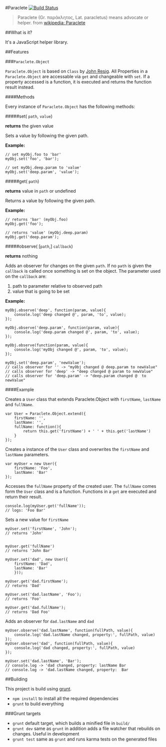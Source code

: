 #Paraclete [![Build Status](https://travis-ci.org/makepanic/paraclete.png)](https://travis-ci.org/makepanic/paraclete)

> Paraclete (Gr. παράκλητος, Lat. paracletus) means advocate or helper.
> from [wikipedia: Paraclete](http://en.wikipedia.org/wiki/Paraclete)

##What is it?

It's a JavaScript helper library.

##Features

###`Paraclete.Object`

`Paraclete.Object` is based on `Class` by [John Resig](http://ejohn.org/blog/simple-javascript-inheritance/).
All Properties in a `Paraclete.Object` are accessable via `get` and changeable with `set`.
If a property accessed is a function, it is executed and returns the function result instead.

####Methods

Every instance of `Paraclete.Object` has the following methods:

#####set( `path`, `value`)

__returns__ the given value

Sets a value by following the given path.

__Example:__

    // set myObj.foo to 'bar'
    myObj.set('foo', 'bar');

    // set myObj.deep.param to 'value'
    myObj.set('deep.param', 'value');

#####get( `path`)

__returns__ value in `path` or undefined

Returns a value by following the given path.

__Example:__

    // returns 'bar' (myObj.foo)
    myObj.get('foo');

    // returns 'value' (myObj.deep.param)
    myObj.get('deep.param');

#####observe( [`path`,] `callback`)

__returns__ nothing

Adds an observer for changes on the given `path`.
If no `path` is given the `callback` is called once something is set on the object.
The parameter used on the `callback` are:

1. path to parameter relative to observed path
2. value that is going to be set

__Example:__

    myObj.observe('deep', function(param, value){
        console.log('deep changed @', param, 'to', value);
    });

    myObj.observe('deep.param', function(param, value){
        console.log('deep.param changed @', param, 'to', value);
    });

    myObj.observe(function(param, value){
        console.log('myObj changed @', param, 'to', value);
    });

    myObj.set('deep.param', 'newValue');
    // calls observer for '' -> "myObj changed @ deep.param to newValue"
    // calls observer for 'deep' -> "deep changed @ param to newValue"
    // calls observer for 'deep.param' -> "deep.param changed @  to newValue"

####Example

Creates a `User` class that extends Paraclete.Object with `firstName`, `lastName` and `fullName`.

    var User = Paraclete.Object.extend({
        firstName: '',
        lastName: '',
        fullName: function(){
            return this.get('firstName') + ' ' + this.get('lastName')
        }
    });

Creates a instance of the `User` class and overwrites the `firstName` and `lastName` parameters.

    var myUser = new User({
        firstName: 'Foo',
        lastName: 'Bar'
    });

Accesses the `fullName` property of the created user. The `fullName` comes form the `User` class and is a function.
Functions in a `get` are executed and return their result.

    console.log(myUser.get('fullName'));
    // logs: 'Foo Bar'

Sets a new value for `firstName`

    myUser.set('firstName', 'John');
    // returns 'John'


    myUser.get('fullName')
    // returns 'John Bar'

    myUser.set('dad', new User({
        firstName: 'Dad',
        lastName: 'Bar'
        }));

    myUser.get('dad.firstName');
    // returns 'Dad'

    myUser.set('dad.lastName', 'Foo');
    // returns 'Foo'

    myUser.get('dad.fullName');
    // returns 'Dad Foo'

Adds an observer for `dad.lastName` and `dad`

    myUser.observe('dad.lastName', function(fullPath, value){
        console.log('dad.lastName changed, property:', fullPath, value)
    });
    myUser.observe('dad', function(fullPath, value){
        console.log('dad changed, property:', fullPath, value)
    });

    myUser.set('dad.lastName', 'Bar');
    // console.log -> 'dad changed, property: lastName Bar
    // console.log -> 'dad.lastName changed, property:  Bar

##Building

This project is build using [grunt](http://gruntjs.com/).

- `npm install` to install all the required dependencies
- `grunt` to build everything

###Grunt targets

- `grunt` default target, which builds a minified file in `build/`
- `grunt dev` same as `grunt` in addition adds a file watcher that rebuilds on changes. Useful in development
- `grunt test` same as `grunt` and runs karma tests on the generated files